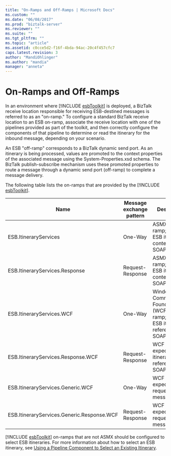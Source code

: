 ```yaml
---
title: "On-Ramps and Off-Ramps | Microsoft Docs"
ms.custom: ""
ms.date: "06/08/2017"
ms.prod: "biztalk-server"
ms.reviewer: ""
ms.suite: ""
ms.tgt_pltfrm: ""
ms.topic: "article"
ms.assetid: c0cce5d2-f16f-4bda-94ac-20c4f457cfc7
caps.latest.revision: 3
author: "MandiOhlinger"
ms.author: "mandia"
manager: "anneta"
---
```

# On-Ramps and Off-Ramps
In an environment where [!INCLUDE [esbToolkit](../includes/esbtoolkit-md.md)] is deployed, a BizTalk receive location responsible for receiving ESB-destined messages is referred to as an "on-ramp." To configure a standard BizTalk receive location to an ESB on-ramp, associate the receive location with one of the pipelines provided as part of the toolkit, and then correctly configure the components of that pipeline to determine or read the itinerary for the inbound message, depending on your scenario.  
  
 An ESB "off-ramp" corresponds to a BizTalk dynamic send port. As an itinerary is being processed, values are promoted to the context properties of the associated message using the System-Properties.xsd schema. The BizTalk publish-subscribe mechanism uses these promoted properties to route a message through a dynamic send port (off-ramp) to complete a message delivery.  
  
 The following table lists the on-ramps that are provided by the [!INCLUDE [esbToolkit](../includes/esbtoolkit-md.md)].  
  
|Name|Message exchange pattern|**Description**|  
|----------|------------------------------|---------------------|  
|ESB.ItineraryServices|One-Way|ASMX on-ramp; expects ESB itinerary content in SOAP header.|  
|ESB.ItineraryServices.Response|Request-Response|ASMX on-ramp; expects ESB itinerary content in SOAP header.|  
|ESB.ItineraryServices.WCF|One-Way|Windows Communication Foundation (WCF) on-ramp; expects ESB itinerary reference in SOAP header.|  
|ESB.ItineraryServices.Response.WCF|Request-Response|WCF on-ramp; expects ESB itinerary reference in SOAP header.|  
|ESB.ItineraryServices.Generic.WCF|One-Way|WCF on-ramp; expects request message only.|  
|ESB.ItineraryServices.Generic.Response.WCF|Request-Response|WCF on-ramp; expects request message only.|  
  
 [!INCLUDE [esbToolkit](../includes/esbtoolkit-md.md)] on-ramps that are not ASMX should be configured to select ESB itineraries. For more information about how to select an ESB itinerary, see [Using a Pipeline Component to Select an Existing Itinerary](../esb-toolkit/using-a-pipeline-component-to-select-an-existing-itinerary.md).